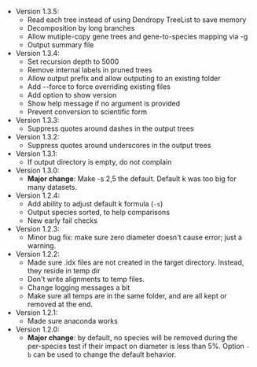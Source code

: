 * Version 1.3.5:
    * Read each tree instead of using Dendropy TreeList to save memory
    * Decomposition by long branches 
    * Allow mutiple-copy gene trees and gene-to-species mapping via -g
    * Output summary file
* Version 1.3.4:
    * Set recursion depth to 5000
    * Remove internal labels in pruned trees
    * Allow output prefix and allow outputing to an existing folder
    * Add --force to force overriding existing files
    * Add option to show version
    * Show help message if no argument is provided
    * Prevent conversion to scientific form
* Version 1.3.3:
	* Suppress quotes around dashes in the output trees
* Version 1.3.2:
	* Suppress quotes around underscores in the output trees
* Version 1.3.1:
	* If output directory is empty, do not complain 
* Version 1.3.0:
	* **Major change**: Make -s 2,5 the default. Default k was too big for many datasets. 
* Version 1.2.4:
	* Add ability to adjust default k formula (`-s`)
	* Output species sorted, to help comparisons
	*  New early fail checks
* Version 1.2.3:
	* Minor bug fix: make sure zero diameter doesn't cause error; just a warning. 
* Version 1.2.2:
	* Made sure .idx files are not created in the target directory. Instead, they reside in temp dir
	* Don't write alignments to temp files. 
	* Change logging messages a bit
	* Make sure all temps are in the same folder, and are all kept or removed at the end. 
* Version 1.2.1:
	* Made sure anaconda works
* Version 1.2.0:
	* **Major change**: by default, no species will be removed during the per-species test if their impact on diameter is less than 5%. Option `-b` can be used to change the default behavior.
